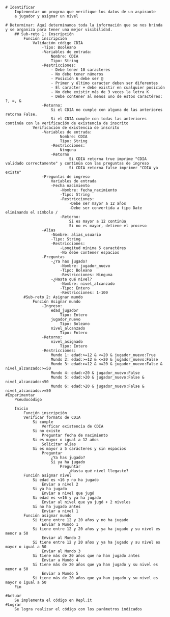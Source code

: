     # Identificar
        Implementar un progrma que verifique los datos de un aspirante
        a jugador y asignar un nivel

    # Determinar: Aquí determinamos toda la información que se nos brinda y se organiza para tener una mejor visibilidad.
        ## Sub-reto 1: Inscripción 
            Función inscripción
                Validación código CDIA
                    -Tipo: Booleano
                    -Variables de entrada:
                        Nombre: CDIA
                        Tipo: String
                    -Restricciones:
                        - Debe tener 10 caracteres
                        - No debe tener números
                        - Posición 6 debe ser @
                        - Primer y último caracter deben ser diferentes
                        - El caracter + debe existir en cualquier posición
                        - No debe existir más de 3 veces la letra K
                        - Debe contener al menos uno de estos caractéres: ?, =, &
                    -Retorno:
                        Si el CDIA no cumple con alguna de las anteriores retorna False.
                        Si el CDIA cumple con todas las anteriores continúa con la verificación de existencia de inscrito
                Verificación de existencia de inscrito
                    -Variables de entrada:
                            Nombre: CDIA
                            Tipo: String
                        -Restricciones:
                            Ninguna
                        -Retorno
                                Si CDIA retorna true imprime "CDIA validado correctamente" y continúa con las preguntas de ingreso
                                Si CDIA retorna false imprimer "CDIA ya existe"
                    -Preguntas de ingreso
                        Variables de entrada
                        -Fecha nacimiento
                            -Nombre: fecha_nacimiento
                            -Tipo: String
                            -Restricciones:
                                -Debe ser mayor a 12 años
                                -Debe ser convertida a tipo Date eliminando el símbolo /
                            -Retorno:
                                Si es mayor a 12 continúa
                                Si no es mayor, detiene el proceso
                    -Alias
                        -Nombre: alias_usuario
                        -Tipo: String
                        -Restricciones:
                            -Longitud mínima 5 caractéres
                            -No debe contener espacios
                    -Preguntas
                        -¿Ya has jugado?
                            -Nombre: jugador_nuevo
                            -Tipo: Boleano
                            -Restricciones: Ninguna
                        -¿Hasta qué nivel?
                            -Nombre: nivel_alcanzado
                            -Tipo: Entero
                            -Restricciones: 1-100
            #Sub-reto 2: Asignar mundo
                Función Asignar mundo
                    -Ingreso:
                        edad_jugador
                            Tipo: Entero
                        jugador_nuevo
                            Tipo: Boleano
                        nivel_alcanzado
                            Tipo: Entero
                    -Retorno:
                        nivel_asignado
                            Tipo: Entero
                    -Restricciones:
                        Mundo 1: edad:>=12 & <=20 & jugador_nuevo:True
                        Mundo 2: edad:>=12 & <=20 & jugador_nuevo:False
                        Mundo 3: edad:>=12 & <=20 & jugador_nuevo:False & nivel_alzanzado:>=50
                        Mundo 4: edad:>20 & jugador_nuevo:False
                        Mundo 5: edad:>20 & jugador_nuevo:False & nivel_alcanzado:<50
                        Mundo 6: edad:>20 & jugador_nuevo:False & nivel_alcanzado:>=50
    #Experimentar
        Pseudocódigo

        Inicio
            Función inscripción
            Verificar formato de CDIA
                Si cumple
                    Verficar existencia de CDIA
                Si no existe
                    Preguntar fecha de nacimiento
                Si es mayor o igual a 12 años
                    Solicitar alias
                Si es mayor a 5 carácteres y sin espacios
                    Preguntar
                        ¿Ya has jugado?
                        Si ya ha jugado
                            Preguntar
                                ¿Hasta qué nivel llegaste?
            Función asignar nivel
                Si edad es <16 y no ha jugado
                    Enviar a nivel 2
                Si ya ha jugado
                    Enviar a nivel que jugó
                Si edad es <=16 y ya ha jugado
                    Enviar al nivel que ya jugó + 2 niveles
                Si no ha jugado antes
                    Enviar a nivel 1
            Función asignar mundo
                Si tiene entre 12 y 20 años y no ha jugado
                    Enviar a Mundo 1
                Si tiene entre 12 y 20 años y ya ha jugado y su nivel es menor a 50
                    Enviar al Mundo 2
                Si tiene entre 12 y 20 años y ya ha jugado y su nivel es mayor o igual a 50
                    Enviar al Mundo 3
                Si tiene más de 20 años que no han jugado antes
                    Enviar a Mundo 4
                Si tiene más de 20 años que ya han jugado y su nivel es menor a 50
                    Enviar a Mundo 5
                Si tiene más de 20 años que ya han jugado y su nivel es mayor o igual a 50
        Fin

    #Actuar
        Se implementa el código en Repl.it
    #Lograr
        Se logra realizar el código con los parámetros indicados